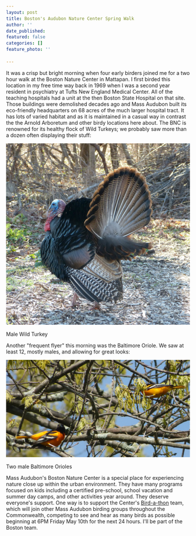 ```yaml
---
layout: post
title: Boston's Audubon Nature Center Spring Walk
author: ''
date_published: 
featured: false
categories: []
feature_photo: ''

---
```


It was a crisp but bright morning when four early birders joined me for a two hour walk at the Boston Nature Center in Mattapan.  I first birded this location in my free time way back in 1969 when I was a second year resident in psychiatry at Tufts New England Medical Center. All of the teaching hospitals had a unit at the then Boston State Hospital on that site.   Those buildings were demolished decades ago and Mass Audubon built its eco-friendly headquarters on 68 acres of the much larger hospital tract.  It has lots of varied habitat and as it is maintained in a casual way in contrast the the Arnold Arboretum and other birdy locations here about.   The BNC is renowned for its healthy flock of Wild Turkeys; we probably saw more than a dozen often displaying their stuff:

![](/images/P1120472-1.jpg)

Male Wild Turkey

Another "frequent flyer" this morning was the Baltimore Oriole.  We saw at least 12, mostly males, and allowing for great looks:

![](/images/P1160016.jpg)

Two male Baltimore Orioles

Mass Audubon's Boston Nature Center is a special place for experiencing nature close up within the urban environment. They have many programs focused on kids including a certified pre-school, school vacation and summer day camps, and other activities year around. They deserve everyone's support. One way is to support the Center's [Bird-a-thon](http://www.massaudubon.org/get-outdoors/birds-birding/bird-a-thon) team, which will join other Mass Audubon birding groups throughout the Commonwealth, competing to see and hear as many birds as possible beginning at 6PM Friday May 10th for the next 24 hours. I'll be part of the Boston team.